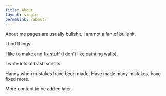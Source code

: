 ```yaml
---
title: About
layout: single
permalink: /about/
---
```


About me pages are usually bullshit, I am not a fan of bullshit.

I find things.

I like to make and fix stuff (I don't like painting walls).

I write lots of bash scripts.

Handy when mistakes have been made. Have made many mistakes, have fixed more.


More content to be added later.